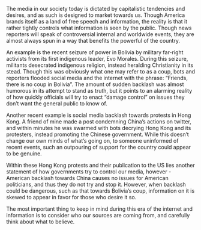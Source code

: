 The media in our society today is dictated by capitalistic tendencies and desires, and as such is designed to market towards us. Though America brands itself as a land of free speech and information, the reality is that it rather tightly controls what information is seen by the public. Though news reporters will speak of controversial internal and worldwide events, they are almost always spun in a way that benefits the powerful of the country. 

An example is the recent seizure of power in Bolivia by military far-right activists from its first indigenous leader, Evo Morales. During this seizure, militants desecrated indigenous religion, instead heralding Christianity in its stead. Though this was obviously what one may refer to as a coup, bots and reporters flooded social media and the internet with the phrase: “Friends, there is no coup in Bolivia”. The amount of sudden backlash was almost humorous in its attempt to stand as truth, but it points to an alarming reality of how quickly officials will try to enact “damage control” on issues they don’t want the general public to know of.

Another recent example is social media backlash towards protests in Hong Kong. A friend of mine made a post condemning China’s actions on twitter, and within minutes he was swarmed with bots decrying Hong Kong and its protesters, instead promoting the Chinese government. While this doesn’t change our own minds of what’s going on, to someone uninformed of recent events, such an outpouring of support for the country could appear to be genuine. 

Within these Hong Kong protests and their publication to the US lies another statement of how governments try to control our media, however - American backlash towards China causes no issues for American politicians, and thus they do not try and stop it. However, when backlash could be dangerous, such as that towards Bolivia’s coup, information on it is skewed to appear in favor for those who desire it so. 

The most important thing to keep in mind during this era of the internet and information is to consider who our sources are coming from, and carefully think about what to believe. 
